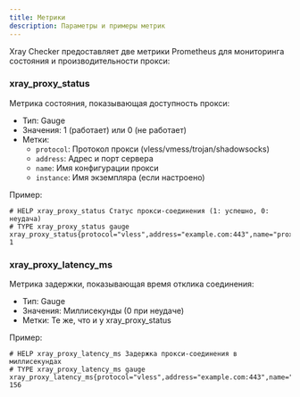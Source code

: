 ```yaml
---
title: Метрики
description: Параметры и примеры метрик
---
```


Xray Checker предоставляет две метрики Prometheus для мониторинга состояния и производительности прокси:

### xray_proxy_status

Метрика состояния, показывающая доступность прокси:

- Тип: Gauge
- Значения: 1 (работает) или 0 (не работает)
- Метки:
  - `protocol`: Протокол прокси (vless/vmess/trojan/shadowsocks)
  - `address`: Адрес и порт сервера
  - `name`: Имя конфигурации прокси
  - `instance`: Имя экземпляра (если настроено)

Пример:

```text
# HELP xray_proxy_status Статус прокси-соединения (1: успешно, 0: неудача)
# TYPE xray_proxy_status gauge
xray_proxy_status{protocol="vless",address="example.com:443",name="proxy1",instance="dc1"} 1
```

### xray_proxy_latency_ms

Метрика задержки, показывающая время отклика соединения:

- Тип: Gauge
- Значения: Миллисекунды (0 при неудаче)
- Метки: Те же, что и у xray_proxy_status

Пример:

```text
# HELP xray_proxy_latency_ms Задержка прокси-соединения в миллисекундах
# TYPE xray_proxy_latency_ms gauge
xray_proxy_latency_ms{protocol="vless",address="example.com:443",name="proxy1",instance="dc1"} 156
```
